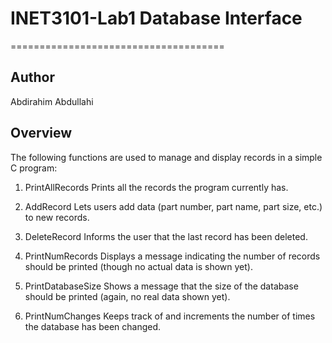 # INET3101-Lab1 Database Interface
=====================================

Author
--------
Abdirahim Abdullahi

Overview
--------
The following functions are used to manage and display records in a simple C program:

1. PrintAllRecords
   Prints all the records the program currently has.

2. AddRecord
   Lets users add data (part number, part name, part size, etc.) to new records. 

3. DeleteRecord
   Informs the user that the last record has been deleted.

4. PrintNumRecords
   Displays a message indicating the number of records should be printed (though no actual data is shown yet).

5. PrintDatabaseSize
   Shows a message that the size of the database should be printed (again, no real data shown yet).

6. PrintNumChanges
   Keeps track of and increments the number of times the database has been changed.
